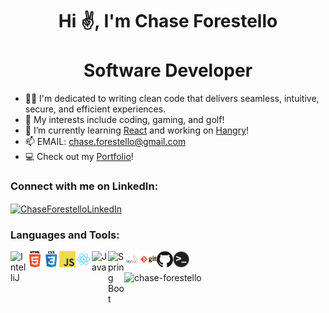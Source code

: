 <h1 align="center">Hi ✌️, I'm Chase Forestello<br><br>
Software Developer</h1>

- 👨‍💻 I'm dedicated to writing clean code that delivers seamless, intuitive, secure, and efficient experiences.
- 👀 My interests include coding, gaming, and golf!
- 🌱 I’m currently learning [React] and working on [Hangry]!
- 📫 EMAIL: chase.forestello@gmail.com
- 💻 Check out my [Portfolio]!

<h3 align="left">Connect with me on LinkedIn:</h3>
<p align="left">
<a href="https://www.linkedin.com/in/chase-forestello/" target="_blank" rel="noopener noreferrer"><img align="center" src="https://raw.githubusercontent.com/rahuldkjain/github-profile-readme-generator/master/src/images/icons/Social/linked-in-alt.svg" alt="ChaseForestelloLinkedIn" height="30" width="40" /></a>
</p>

<h3 align="left">Languages and Tools:</h3>
<img align="left" alt="IntelliJ" width="26px" src="https://img.icons8.com/color/48/000000/intellij-idea.png">
<img align="left" alt="HTML5" width="26px" src="https://raw.githubusercontent.com/github/explore/80688e429a7d4ef2fca1e82350fe8e3517d3494d/topics/html/html.png">
<img align="left" alt="CSS3" width="26px" src="https://raw.githubusercontent.com/github/explore/80688e429a7d4ef2fca1e82350fe8e3517d3494d/topics/css/css.png">
<img align="left" alt="JavaScript" width="26px" src="https://raw.githubusercontent.com/github/explore/80688e429a7d4ef2fca1e82350fe8e3517d3494d/topics/javascript/javascript.png">
<img align="left" alt="React" width="26px" src="https://raw.githubusercontent.com/github/explore/80688e429a7d4ef2fca1e82350fe8e3517d3494d/topics/react/react.png">
<img align="left" alt="Java" width="26px" src="https://img.icons8.com/color/48/000000/java-coffee-cup-logo--v1.png">
<img align="left" alt="Spring Boot" width="26px" src="https://img.icons8.com/color/48/000000/spring-logo.png">
<img align="left" alt="MySQL" width="26px" src="https://raw.githubusercontent.com/github/explore/80688e429a7d4ef2fca1e82350fe8e3517d3494d/topics/mysql/mysql.png">
<img align="left" alt="Git" width="26px" src="https://raw.githubusercontent.com/github/explore/80688e429a7d4ef2fca1e82350fe8e3517d3494d/topics/git/git.png">
<img align="left" alt="GitHub" width="26px" src="https://raw.githubusercontent.com/github/explore/78df643247d429f6cc873026c0622819ad797942/topics/github/github.png">
<img align="left" alt="Terminal" width="26px" src="https://raw.githubusercontent.com/github/explore/80688e429a7d4ef2fca1e82350fe8e3517d3494d/topics/terminal/terminal.png"/>
<br><br>
<img align="left" src="https://github-readme-stats.vercel.app/api/top-langs?username=chase-forestello&show_icons=true&locale=en&layout=compact" alt="chase-forestello"/>

[portfolio]:https://chase-forestello.github.io/portfolio
[react]:https://www.codecademy.com/learn/react-101
[hangry]:https://github.com/HangryDevelopment
<!---
Chase-Forestello/Chase-Forestello is a ✨ special ✨ repository because its `README.md` (this file) appears on your GitHub profile.
You can click the Preview link to take a look at your changes.
--->
